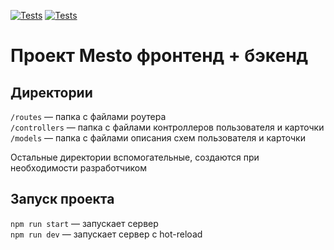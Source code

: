 [![Tests](https://github.com/Rafforty/express-mesto-gha/actions/workflows/tests-13-sprint.yml/badge.svg)](https://github.com/Rafforty/express-mesto-gha/actions/workflows/tests-13-sprint.yml) [![Tests](https://github.com/Rafforty/express-mesto-gha/actions/workflows/tests-14-sprint.yml/badge.svg)](https://github.com/Rafforty/express-mesto-gha/actions/workflows/tests-14-sprint.yml)
# Проект Mesto фронтенд + бэкенд

## Директории

`/routes` — папка с файлами роутера  
`/controllers` — папка с файлами контроллеров пользователя и карточки   
`/models` — папка с файлами описания схем пользователя и карточки  
  
Остальные директории вспомогательные, создаются при необходимости разработчиком

## Запуск проекта

`npm run start` — запускает сервер   
`npm run dev` — запускает сервер с hot-reload
